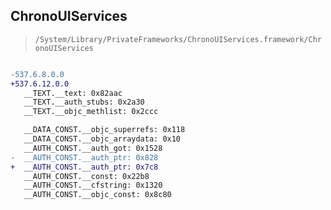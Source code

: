 ## ChronoUIServices

> `/System/Library/PrivateFrameworks/ChronoUIServices.framework/ChronoUIServices`

```diff

-537.6.8.0.0
+537.6.12.0.0
   __TEXT.__text: 0x82aac
   __TEXT.__auth_stubs: 0x2a30
   __TEXT.__objc_methlist: 0x2ccc

   __DATA_CONST.__objc_superrefs: 0x118
   __DATA_CONST.__objc_arraydata: 0x10
   __AUTH_CONST.__auth_got: 0x1528
-  __AUTH_CONST.__auth_ptr: 0x828
+  __AUTH_CONST.__auth_ptr: 0x7c8
   __AUTH_CONST.__const: 0x22b8
   __AUTH_CONST.__cfstring: 0x1320
   __AUTH_CONST.__objc_const: 0x8c80

```
